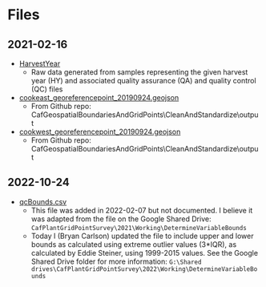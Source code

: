 # Files

## 2021-02-16

* [HarvestYear](HarvestYear)
  * Raw data generated from samples representing the given harvest year (HY) and associated quality assurance (QA) and quality control (QC) files
* [cookeast_georeferencepoint_20190924.geojson](cookeast_georeferencepoint_20190924.geojson)
  * From Github repo: CafGeospatialBoundariesAndGridPoints\CleanAndStandardize\output
* [cookwest_georeferencepoint_20190924.geojson](cookwest_georeferencepoint_20190924.geojson)
  * From Github repo: CafGeospatialBoundariesAndGridPoints\CleanAndStandardize\output

## 2022-10-24

* [qcBounds.csv](qcBounds.csv)
  * This file was added in 2022-02-07 but not documented. I believe it was adapted from the file on the Google Shared Drive: `CafPlantGridPointSurvey\2021\Working\DetermineVariableBounds`
  * Today I (Bryan Carlson) updated the file to include upper and lower bounds as calculated using extreme outlier values (3*IQR), as calculated by Eddie Steiner, using 1999-2015 values. See the Google Shared Drive folder for more information: `G:\Shared drives\CafPlantGridPointSurvey\2022\Working\DetermineVariableBounds`
